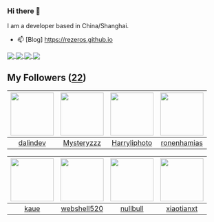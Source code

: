 ### Hi there 👋

  I am a developer based in China/Shanghai.
  
  - 📫 [Blog] https://rezeros.github.io
  
   <a href="https://github.com/rezeros/Jaxer">
<img align="center" src="https://github-readme-stats.vercel.app/api/pin/?username=rezeros&repo=Jaxer&title_color=fff&icon_color=79ff97&text_color=9f9f9f&bg_color=151515" />
  </a>
  <a href="https://github.com/rezeros/git">
<img align="center" src="https://github-readme-stats.vercel.app/api/pin/?username=rezeros&repo=git&title_color=fff&icon_color=79ff97&text_color=9f9f9f&bg_color=151515" />
  </a>
  <a href="https://github.com/rezeros/zerobox">
<img align="center" src="https://github-readme-stats.vercel.app/api/pin/?username=rezeros&repo=zerobox&title_color=fff&icon_color=79ff97&text_color=9f9f9f&bg_color=151515" />
  </a>

  <a href="https://github.com/rezeros/leetcode">
<img align="center" src="https://github-readme-stats.vercel.app/api/pin/?username=rezeros&repo=leetcode&title_color=fff&icon_color=79ff97&text_color=9f9f9f&bg_color=151515" />
  </a>



## My Followers ([22](https://github.com/ReZeroS?tab=followers))

| <img src="https://avatars.githubusercontent.com/u/6508763?v=4" width="100" height="100" /> | <img src="https://avatars.githubusercontent.com/u/39089451?v=4" width="100" height="100" /> | <img src="https://avatars.githubusercontent.com/u/86776509?v=4" width="100" height="100" /> | <img src="https://avatars.githubusercontent.com/u/1706296?v=4" width="100" height="100" /> |
| :----------------------------------------------------------------------------------------: | :-----------------------------------------------------------------------------------------: | :-----------------------------------------------------------------------------------------: | :----------------------------------------------------------------------------------------: |
|                           [dalindev](https://github.com/dalindev)                          |                         [Mysteryzzz](https://github.com/Mysteryzzz)                         |                       [Harryliphoto](https://github.com/Harryliphoto)                       |                        [ronenhamias](https://github.com/ronenhamias)                       |

| <img src="https://avatars.githubusercontent.com/u/7304741?v=4" width="100" height="100" /> | <img src="https://avatars.githubusercontent.com/u/11921874?v=4" width="100" height="100" /> | <img src="https://avatars.githubusercontent.com/u/28078734?v=4" width="100" height="100" /> | <img src="https://avatars.githubusercontent.com/u/17041194?v=4" width="100" height="100" /> |
| :----------------------------------------------------------------------------------------: | :-----------------------------------------------------------------------------------------: | :-----------------------------------------------------------------------------------------: | :-----------------------------------------------------------------------------------------: |
|                               [kaue](https://github.com/kaue)                              |                        [webshell520](https://github.com/webshell520)                        |                           [nullbull](https://github.com/nullbull)                           |                         [xiaotianxt](https://github.com/xiaotianxt)                         |